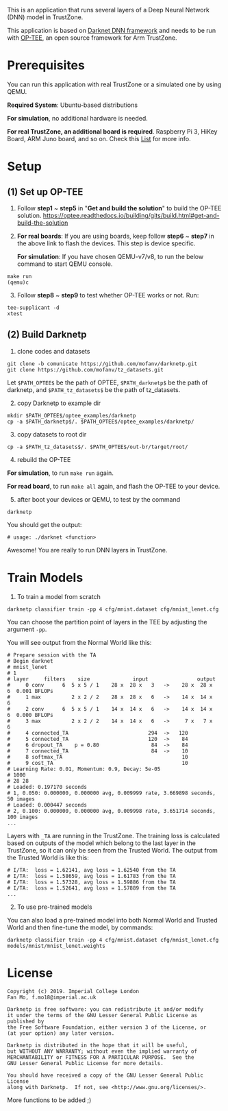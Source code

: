 This is an application that runs several layers of a Deep Neural Network (DNN) model in TrustZone.

This application is based on [Darknet DNN framework](https://pjreddie.com/darknet/) and needs to be run with [OP-TEE](https://www.op-tee.org/), an open source framework for Arm TrustZone.

# Prerequisites
You can run this application with real TrustZone or a simulated one by using QEMU.

**Required System**: Ubuntu-based distributions

**For simulation**, no additional hardware is needed.

**For real TrustZone, an additional board is required**. Raspberry Pi 3, HiKey Board, ARM Juno board, and so on. Check this [List](https://optee.readthedocs.io/building/devices/index.html) for more info.

# Setup
## (1) Set up OP-TEE
1) Follow **step1** ~ **step5** in "**Get and build the solution**" to build the OP-TEE solution.
https://optee.readthedocs.io/building/gits/build.html#get-and-build-the-solution

2) **For real boards**: If you are using boards, keep follow **step6** ~ **step7** in the above link to flash the devices. This step is device specific.

   **For simulation**: If you have chosen QEMU-v7/v8, to run the below command to start QEMU console.
```
make run
(qemu)c
```

3) Follow **step8** ~ **step9** to test whether OP-TEE works or not. Run:
```
tee-supplicant -d
xtest
```

## (2) Build Darknetp
1) clone codes and datasets
```
git clone -b comunicate https://github.com/mofanv/darknetp.git
git clone https://github.com/mofanv/tz_datasets.git
```
Let `$PATH_OPTEE$` be the path of OPTEE, `$PATH_darknetp$` be the path of darknetp, and `$PATH_tz_datasets$` be the path of tz_datasets.

2) copy Darknetp to example dir
```
mkdir $PATH_OPTEE$/optee_examples/darknetp
cp -a $PATH_darknetp$/. $PATH_OPTEE$/optee_examples/darknetp/
```

3) copy datasets to root dir
```
cp -a $PATH_tz_datasets$/. $PATH_OPTEE$/out-br/target/root/
```

4) rebuild the OP-TEE

**For simulation**, to run `make run` again.

**For read board**, to run `make all` again, and flash the OP-TEE to your device.

5) after boot your devices or QEMU, to test by the command
```
darknetp
```
You should get the output:
 ```
# usage: ./darknet <function>
 ```
Awesome! You are really to run DNN layers in TrustZone.

# Train Models

1) To train a model from scratch 
```
darknetp classifier train -pp 4 cfg/mnist.dataset cfg/mnist_lenet.cfg
```
You can choose the partition point of layers in the TEE by adjusting the argument `-pp`.

You will see output from the Normal World like this:
```
# Prepare session with the TA
# Begin darknet
# mnist_lenet
# 1
# layer     filters    size              input                output
#     0 conv      6  5 x 5 / 1    28 x  28 x   3   ->    28 x  28 x   6  0.001 BFLOPs
#     1 max          2 x 2 / 2    28 x  28 x   6   ->    14 x  14 x   6
#     2 conv      6  5 x 5 / 1    14 x  14 x   6   ->    14 x  14 x   6  0.000 BFLOPs
#     3 max          2 x 2 / 2    14 x  14 x   6   ->     7 x   7 x   6
#     4 connected_TA                          294  ->   120
#     5 connected_TA                          120  ->    84
#     6 dropout_TA    p = 0.80                 84  ->    84
#     7 connected_TA                           84  ->    10
#     8 softmax_TA                                       10
#     9 cost_TA                                          10
# Learning Rate: 0.01, Momentum: 0.9, Decay: 5e-05
# 1000
# 28 28
# Loaded: 0.197170 seconds
# 1, 0.050: 0.000000, 0.000000 avg, 0.009999 rate, 3.669898 seconds, 50 images
# Loaded: 0.000447 seconds
# 2, 0.100: 0.000000, 0.000000 avg, 0.009998 rate, 3.651714 seconds, 100 images
...
```

Layers with `_TA` are running in the TrustZone. The training loss is calculated based on outputs of the model which belong to the last layer in the TrustZone, so it can only be seen from the Trusted World. The output from the Trusted World is like this:
```
# I/TA:  loss = 1.62141, avg loss = 1.62540 from the TA
# I/TA:  loss = 1.58659, avg loss = 1.61783 from the TA
# I/TA:  loss = 1.57328, avg loss = 1.59886 from the TA
# I/TA:  loss = 1.52641, avg loss = 1.57889 from the TA
...
```

2) To use pre-trained models

You can also load a pre-trained model into both Normal World and Trusted World and then fine-tune the model, by commands:
```
darknetp classifier train -pp 4 cfg/mnist.dataset cfg/mnist_lenet.cfg models/mnist/mnist_lenet.weights
```

# License
```
Copyright (c) 2019. Imperial College London
Fan Mo, f.mo18@imperial.ac.uk

Darknetp is free software: you can redistribute it and/or modify
it under the terms of the GNU Lesser General Public License as published by
the Free Software Foundation, either version 3 of the License, or
(at your option) any later version.

Darknetp is distributed in the hope that it will be useful,
but WITHOUT ANY WARRANTY; without even the implied warranty of
MERCHANTABILITY or FITNESS FOR A PARTICULAR PURPOSE.  See the
GNU Lesser General Public License for more details.

You should have received a copy of the GNU Lesser General Public License
along with Darknetp.  If not, see <http://www.gnu.org/licenses/>.
```

More functions to be added ;)